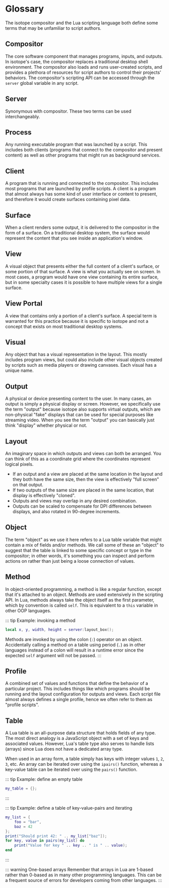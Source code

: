 # Glossary

The isotope compositor and the Lua scripting language both define some terms that may be unfamiliar to script authors.

## Compositor

The core software component that manages programs, inputs, and outputs. In isotope's case, the compositor replaces a traditional desktop shell environment. The compositor also loads and runs user-created scripts, and provides a plethora of resources for script authors to control their projects' behaviors. The compositor's scripting API can be accessed through the `server` global variable in any script.

## Server

Synonymous with compositor. These two terms can be used interchangeably.

## Process

Any running executable program that was launched by a script. This includes both clients (programs that connect to the compositor and present content) as well as other programs that might run as background services.

## Client

A program that is running and connected to the compositor. This includes most programs that are launched by profile scripts. A client is a program that almost always has some kind of user interface or content to present, and therefore it would create surfaces containing pixel data.

## Surface

When a client renders some output, it is delivered to the compositor in the form of a surface. On a traditional desktop system, the surface would represent the content that you see inside an application's window.

## View

A visual object that presents either the full content of a client's surface, or some portion of that surface. A view is what you actually see on screen. In most cases, a program would have one view containing its entire surface, but in some specialty cases it is possible to have multiple views for a single surface.

## View Portal

A view that contains only a portion of a client's surface. A special term is warranted for this practice because it is specific to isotope and not a concept that exists on most traditional desktop systems.

## Visual

Any object that has a visual representation in the layout. This mostly includes program views, but could also include other visual objects created by scripts such as media players or drawing canvases. Each visual has a unique name.

## Output

A physical or device presenting content to the user. In many cases, an output is simply a physical display or screen. However, we specifically use the term "output" because isotope also supports virtual outputs, which are non-physical "fake" displays that can be used for special purposes like streaming video. When you see the term "output" you can basically just think "display" whether physical or not.

## Layout

An imaginary space in which outputs and views can both be arranged. You can think of this as a coordinate grid where the coordinates represent logical pixels. 

* If an output and a view are placed at the same location in the layout and they both have the same size, then the view is effectively "full screen" on that output. 
* If two outputs of the same size are placed in the same location, that display is effectively "cloned".
* Outputs and views may overlap in any desired combination.
* Outputs can be scaled to compensate for DPI differences between displays, and also rotated in 90-degree increments.

## Object

The term "object" as we use it here refers to a Lua table variable that might contain a mix of fields and/or methods. We call some of these an "object" to suggest that the table is linked to some specific concept or type in the compositor; in other words, it's something you can inspect and perform actions on rather than just being a loose connection of values.

## Method

In object-oriented programming, a method is like a regular function, except that it's attached to an object. Methods are used extensively in the scripting API. In Lua, methods always take the object itself as the first parameter, which by convention is called `self`. This is equivalent to a `this` variable in other OOP languages.

::: tip Example: invoking a method
```lua
local x, y, width, height = server:layout_box();
```
Methods are invoked by using the colon (`:`) operator on an object. Accidentally calling a method on a table using period (`.`) as in other languages instead of a colon will result in a runtime error since the expected `self` argument will not be passed.
:::

## Profile

A combined set of values and functions that define the behavior of a particular project. This includes things like which programs should be running and the layout configuration for outputs and views. Each script file almost always defines a single profile, hence we often refer to them as "profile scripts".

## Table

A Lua table is an all-purpose data structure that holds fields of any type. The most direct analogy is a JavaScript object with a set of keys and associated values. However, Lua's table type also serves to handle lists (arrays) since Lua does not have a dedicated array type. 

When used in an array form, a table simply has keys with integer values `1`, `2`, `3`, etc. An array can be iterated over using the `ipairs()` function, whereas a key-value table can be iterated over using the `pairs()` function.

::: tip Example: define an empty table
```lua
my_table = {};
```
:::

::: tip Example: define a table of key-value-pairs and iterating
```lua
my_list = {
    foo = "bar",
    baz = 42
};
print("Should print 42: " .. my_list["baz"]);
for key, value in pairs(my_list) do
    print("Value for key " .. key .. " is " .. value);
end
```
:::

::: warning One-based arrays
Remember that arrays in Lua are 1-based rather than 0-based as in many other programming languages. This can be a frequent source of errors for developers coming from other languages.
:::
